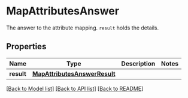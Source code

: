 # MapAttributesAnswer

The answer to the attribute mapping. `result` holds the details. 
## Properties
Name | Type | Description | Notes
------------ | ------------- | ------------- | -------------
**result** | [**MapAttributesAnswerResult**](MapAttributesAnswerResult.md) |  | 

[[Back to Model list]](../README.md#documentation-for-models) [[Back to API list]](../README.md#documentation-for-api-endpoints) [[Back to README]](../README.md)


